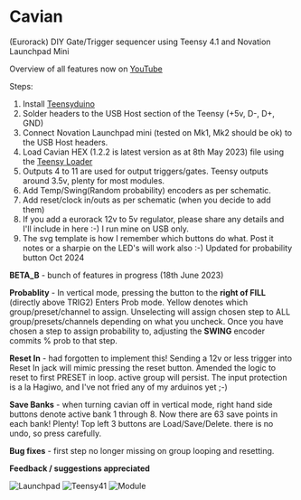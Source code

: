 # Cavian
(Eurorack) DIY Gate/Trigger sequencer using Teensy 4.1 and Novation Launchpad Mini

Overview of all features now on [YouTube](https://www.youtube.com/watch?v=9b2nG33aL-s)

Steps:

1. Install [Teensyduino](https://www.pjrc.com/teensy/td_download.html)
2. Solder headers to the USB Host section of the Teensy (+5v, D-, D+, GND)
5. Connect Novation Launchpad mini (tested on Mk1, Mk2 should be ok) to the USB Host headers. 
3. Load Cavian HEX (1.2.2 is latest version as at 8th May 2023) file using the [Teensy Loader](https://www.pjrc.com/teensy/loader.html)
4. Outputs 4 to 11 are used for output triggers/gates. Teensy outputs around 3.5v, plenty for most modules. 
5. Add Temp/Swing(Random probability) encoders as per schematic.
6. Add reset/clock in/outs as per schematic (when you decide to add them)
7. If you add a eurorack 12v to 5v regulator, please share any details and I'll include in here :-) I run mine on USB only.
8. The svg template is how I remember which buttons do what. Post it notes or a sharpie on the LED's will work also :-) Updated for probability button Oct 2024

**BETA_B** - bunch of features in progress (18th June 2023)

__Probablity__ - In vertical mode, pressing the button to the **right of FILL** (directly above TRIG2) Enters Prob mode.
Yellow denotes which group/preset/channel to assign. Unselecting will assign chosen step to ALL group/presets/channels depending on what you uncheck.
Once you have chosen a step to assign probability to, adjusting the **SWING** encoder commits % prob to that step.

**Reset In** - had forgotten to implement this! Sending a 12v or less trigger into Reset In jack will mimic pressing the reset button.
Amended the logic to reset to first PRESET in loop. active group will persist. The input protection is a la Hagiwo, and I've not fried any of my arduinos yet ;-)

**Save Banks** - when turning cavian off in vertical mode, right hand side buttons denote active bank 1 through 8. Now there are 63 save points in each bank! Plenty! Top left 3 buttons are Load/Save/Delete. there is no undo, so press carefully.

**Bug fixes** - first step no longer missing on group looping and resetting.

**Feedback / suggestions appreciated**



![Launchpad](https://nikscave.github.io/Launchpad_Cavian.JPG)
![Teensy41](https://nikscave.github.io/Teensy41_Cavian.JPG)
![Module](https://nikscave.github.io/Cavian_Module.JPG)
